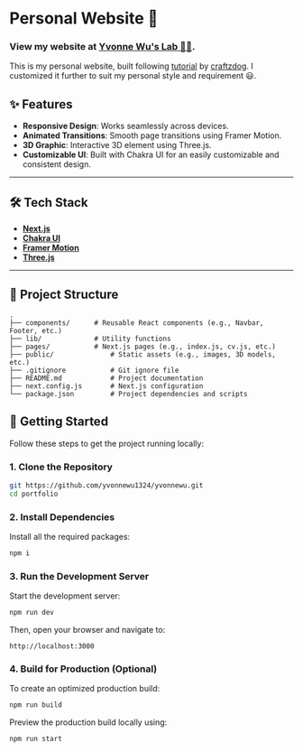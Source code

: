 # Personal Website 🧋
### View my website at [Yvonne Wu's Lab 👩‍🔬](https://yvonnewu.vercel.app/).
This is my personal website, built following [tutorial](https://www.youtube.com/watch?v=bSMZgXzC9AA) by [craftzdog](https://github.com/craftzdog). I customized it further to suit my personal style and requirement 😃. 

## ✨ Features

- **Responsive Design**: Works seamlessly across devices.
- **Animated Transitions**: Smooth page transitions using Framer Motion.
- **3D Graphic**: Interactive 3D element using Three.js.
- **Customizable UI**: Built with Chakra UI for an easily customizable and consistent design.

---

## 🛠️ Tech Stack

- **[Next.js](https://nextjs.org/)**
- **[Chakra UI](https://chakra-ui.com/)**
- **[Framer Motion](https://www.framer.com/motion/)**
- **[Three.js](https://threejs.org/)**

---

## 📂 Project Structure

```plaintext
.
├── components/      # Reusable React components (e.g., Navbar, Footer, etc.)
├── lib/             # Utility functions
├── pages/           # Next.js pages (e.g., index.js, cv.js, etc.)
├── public/              # Static assets (e.g., images, 3D models, etc.)
├── .gitignore           # Git ignore file
├── README.md            # Project documentation
├── next.config.js       # Next.js configuration
└── package.json         # Project dependencies and scripts
```
## 🚀 Getting Started

Follow these steps to get the project running locally:

### 1. Clone the Repository

```bash
git https://github.com/yvonnewu1324/yvonnewu.git
cd portfolio
```

### 2. Install Dependencies

Install all the required packages:

```bash
npm i
```

### 3. Run the Development Server

Start the development server:

```bash
npm run dev
```

Then, open your browser and navigate to:

```
http://localhost:3000
```

### 4. Build for Production (Optional)

To create an optimized production build:

```bash
npm run build
```

Preview the production build locally using:

```bash
npm run start
```
